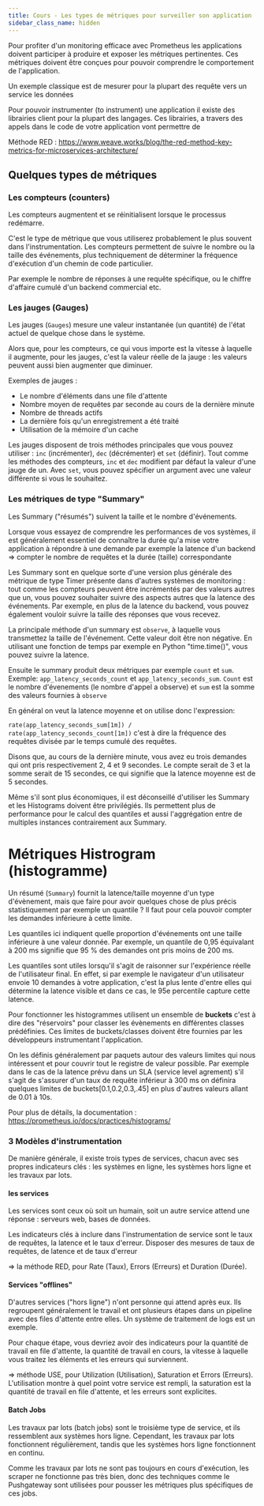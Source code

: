 ```yaml
---
title: Cours - Les types de métriques pour surveiller son application
sidebar_class_name: hidden
---
```


Pour profiter d'un monitoring efficace avec Prometheus les applications doivent participer à produire et exposer les métriques pertinentes. Ces métriques doivent être conçues pour pouvoir comprendre le comportement de l'application.

Un exemple classique est de mesurer pour la plupart des requête vers un service les données 

Pour pouvoir instrumenter (to instrument) une application il existe des librairies client pour la plupart des langages. Ces librairies, a travers des appels dans le code de votre application vont permettre de 

Méthode RED : https://www.weave.works/blog/the-red-method-key-metrics-for-microservices-architecture/

## Quelques types de métriques

### Les compteurs (counters)

Les compteurs augmentent et se réinitialisent lorsque le processus redémarre.

C'est le type de métrique que vous utiliserez probablement le plus souvent dans l'instrumentation. Les compteurs permettent de suivre le nombre ou la taille des événements, plus techniquement de déterminer la fréquence d'exécution d'un chemin de code particulier.

Par exemple le nombre de réponses à une requête spécifique, ou le chiffre d'affaire cumulé d'un backend commercial etc.

### Les jauges (Gauges)

Les jauges (`Gauges`) mesure une valeur instantanée (un quantité) de l'état actuel de quelque chose dans le système.

Alors que, pour les compteurs, ce qui vous importe est la vitesse à laquelle il augmente, pour les jauges, c'est la valeur réelle de la jauge : les valeurs peuvent aussi bien augmenter que diminuer.

Exemples de jauges :
- Le nombre d'éléments dans une file d'attente
- Nombre moyen de requêtes par seconde au cours de la dernière minute
- Nombre de threads actifs
- La dernière fois qu'un enregistrement a été traité
- Utilisation de la mémoire d'un cache

Les jauges disposent de trois méthodes principales que vous pouvez utiliser : `inc` (incrémenter), `dec` (décrémenter) et `set` (définir). Tout comme les méthodes des compteurs, `inc` et `dec` modifient par défaut la valeur d'une jauge de un. Avec `set`, vous pouvez spécifier un argument avec une valeur différente si vous le souhaitez.

### Les métriques de type "Summary"

Les Summary ("résumés") suivent la taille et le nombre d'événements.

Lorsque vous essayez de comprendre les performances de vos systèmes, il est généralement essentiel de connaître la durée qu'a mise votre application à répondre à une demande par exemple la latence d'un backend => compter le nombre de requêtes et la durée (taille) correspondante

Les Summary sont en quelque sorte d'une version plus générale des métrique de type Timer présente dans d'autres systèmes de monitoring : tout comme les compteurs peuvent être incrémentés par des valeurs autres que un, vous pouvez souhaiter suivre des aspects autres que la latence des événements. Par exemple, en plus de la latence du backend, vous pouvez également vouloir suivre la taille des réponses que vous recevez.

La principale méthode d'un summary  est `observe`, à laquelle vous transmettez la taille de l'événement. Cette valeur doit être non négative. En utilisant une fonction de temps par exemple en Python "time.time()", vous pouvez suivre la latence.

Ensuite le summary produit deux métriques par exemple `count` et `sum`. Exemple: `app_latency_seconds_count` et `app_latency_seconds_sum`. `Count` est le nombre d'évenements (le nombre d'appel a observe) et `sum` est la somme des valeurs fournies à `observe`

En général on veut la latence moyenne et on utilise donc l'expression:

`rate(app_latency_seconds_sum[1m]) / rate(app_latency_seconds_count[1m])` c'est à dire la fréquence des requêtes divisée par le temps cumulé des requêtes.

Disons que, au cours de la dernière minute, vous avez eu trois demandes qui ont pris respectivement 2, 4 et 9 secondes. Le compte serait de 3 et la somme serait de 15 secondes, ce qui signifie que la latence moyenne est de 5 secondes.

Même s'il sont plus économiques, il est déconseillé d'utiliser les Summary et les Histograms doivent être privilégiés. Ils permettent plus de performance pour le calcul des quantiles et aussi l'aggrégation entre de multiples instances contrairement aux Summary.

# Métriques Histrogram (histogramme)

Un résumé (`Summary`) fournit la latence/taille moyenne d'un type d'évènement, mais que faire pour avoir quelques chose de plus précis statistiquement par exemple un quantile ? Il faut pour cela pouvoir compter les demandes inférieure à cette limite. 

Les quantiles ici indiquent quelle proportion d'événements ont une taille inférieure à une valeur donnée. Par exemple, un quantile de 0,95 équivalant à 200 ms signifie que 95 % des demandes ont pris moins de 200 ms.

Les quantiles sont utiles lorsqu'il s'agit de raisonner sur l'expérience réelle de l'utilisateur final. En effet, si par exemple le navigateur d'un utilisateur envoie 10 demandes à votre application, c'est la plus lente d'entre elles qui détermine la latence visible et dans ce cas, le 95e percentile capture cette latence.

Pour fonctionner les histogrammes utilisent un ensemble de **buckets** c'est à dire des "réservoirs" pour classer les évènements en différentes classes prédéfinies. Ces limites de buckets/classes doivent être fournies par les développeurs instrumentant l'application.

On les définis généralement par paquets autour des valeurs limites qui nous intéressent et pour couvrir tout le registre de valeur possible. Par exemple dans le cas de la latence prévu dans un SLA (service level agrement) s'il s'agit de s'assurer d'un taux de requête inférieur à 300 ms on définira quelques limites de buckets[0.1,0.2,0.3,.45] en plus d'autres valeurs allant de 0.01 à 10s.

Pour plus de détails, la documentation : https://prometheus.io/docs/practices/histograms/


### 3 Modèles d'instrumentation

De manière générale, il existe trois types de services, chacun avec ses propres indicateurs clés : les systèmes en ligne, les systèmes hors ligne et les travaux par lots.


#### les services

Les services sont ceux où soit un humain, soit un autre service attend une réponse : serveurs web, bases de données.

Les indicateurs clés à inclure dans l'instrumentation de service sont le taux de requêtes, la latence et le taux d'erreur. Disposer des mesures de taux de requêtes, de latence et de taux d'erreur

=> la méthode RED, pour Rate (Taux), Errors (Erreurs) et Duration (Durée).

#### Services "offlines"

D'autres services ("hors ligne") n'ont personne qui attend après eux. Ils regroupent généralement le travail et ont plusieurs étapes dans un pipeline avec des files d'attente entre elles. Un système de traitement de logs est un exemple.

Pour chaque étape, vous devriez avoir des indicateurs pour la quantité de travail en file d'attente, la quantité de travail en cours, la vitesse à laquelle vous traitez les éléments et les erreurs qui surviennent. 

=> méthode USE, pour Utilization (Utilisation), Saturation et Errors (Erreurs). L'utilisation montre à quel point votre service est rempli, la saturation est la quantité de travail en file d'attente, et les erreurs sont explicites.

#### Batch Jobs

Les travaux par lots (batch jobs) sont le troisième type de service, et ils ressemblent aux systèmes hors ligne. Cependant, les travaux par lots fonctionnent régulièrement, tandis que les systèmes hors ligne fonctionnent en continu.

Comme les travaux par lots ne sont pas toujours en cours d'exécution, les scraper ne fonctionne pas très bien, donc des techniques comme le Pushgateway sont utilisées pour pousser les métriques plus spécifiques de ces jobs.